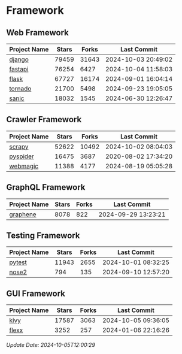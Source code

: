 # Framework

## Web Framework
| Project Name | Stars | Forks | Last Commit |
| ------------ | ----- | ----- | ----------- |
| [django](https://github.com/django/django) | 79459 | 31643 | 2024-10-03 20:49:02 |
| [fastapi](https://github.com/fastapi/fastapi) | 76254 | 6427 | 2024-10-04 11:58:03 |
| [flask](https://github.com/pallets/flask) | 67727 | 16174 | 2024-09-01 16:04:14 |
| [tornado](https://github.com/tornadoweb/tornado) | 21700 | 5498 | 2024-09-23 19:05:05 |
| [sanic](https://github.com/sanic-org/sanic) | 18032 | 1545 | 2024-06-30 12:26:47 |

## Crawler Framework
| Project Name | Stars | Forks | Last Commit |
| ------------ | ----- | ----- | ----------- |
| [scrapy](https://github.com/scrapy/scrapy) | 52622 | 10492 | 2024-10-02 08:04:03 |
| [pyspider](https://github.com/binux/pyspider) | 16475 | 3687 | 2020-08-02 17:34:20 |
| [webmagic](https://github.com/code4craft/webmagic) | 11388 | 4177 | 2024-08-19 05:05:28 |

## GraphQL Framework
| Project Name | Stars | Forks | Last Commit |
| ------------ | ----- | ----- | ----------- |
| [graphene](https://github.com/graphql-python/graphene) | 8078 | 822 | 2024-09-29 13:23:21 |

## Testing Framework
| Project Name | Stars | Forks | Last Commit |
| ------------ | ----- | ----- | ----------- |
| [pytest](https://github.com/pytest-dev/pytest) | 11943 | 2655 | 2024-10-01 08:32:25 |
| [nose2](https://github.com/nose-devs/nose2) | 794 | 135 | 2024-09-10 12:57:20 |

## GUI Framework
| Project Name | Stars | Forks | Last Commit |
| ------------ | ----- | ----- | ----------- |
| [kivy](https://github.com/kivy/kivy) | 17587 | 3063 | 2024-10-05 09:36:05 |
| [flexx](https://github.com/flexxui/flexx) | 3252 | 257 | 2024-01-06 22:16:26 |

*Update Date: 2024-10-05T12:00:29*